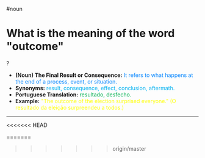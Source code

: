 #noun

# What is the meaning of the word "outcome"
?
* **(Noun) The Final Result or Consequence:** <span style="color:rgb(0, 132, 255)">It refers to what happens at the end of a process, event, or situation.</span>
* **Synonyms:** <span style="color:rgb(0, 176, 240)">result, consequence, effect, conclusion, aftermath.</span>
* **Portuguese Translation:** <span style="color:rgb(0, 176, 80)">resultado, desfecho.</span>
* **Example:** <span style="color:rgb(255, 255, 0)">"The outcome of the election surprised everyone." (O resultado da eleição surpreendeu a todos.)</span>
---
<<<<<<< HEAD

=======

>>>>>>> origin/master
<!--SR:!2025-06-22,7,250-->
